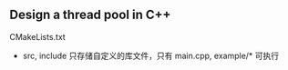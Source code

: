 ## Design a thread pool in C++ 

CMakeLists.txt
- src, include 只存储自定义的库文件，只有 main.cpp, example/* 可执行